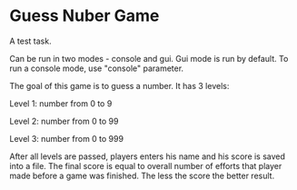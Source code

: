 # Guess Nuber Game
A test task.

Can be run in two modes - console and gui. Gui mode is run by default. To run a console mode, use "console" parameter.

The goal of this game is to guess a number. It has 3 levels:

Level 1: number from 0 to 9

Level 2: number from 0 to 99

Level 3: number from 0 to 999

After all levels are passed, players enters his name and his score is saved into a file.
The final score is equal to overall number of efforts that player made before a game was finished.
The less the score the better result.
